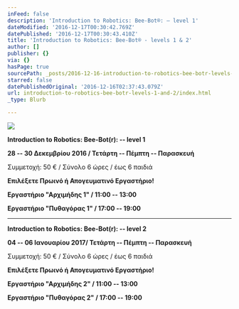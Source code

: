 ```yaml
---
inFeed: false
description: 'Introduction to Robotics: Bee-Bot®: – level 1'
dateModified: '2016-12-17T00:30:42.769Z'
datePublished: '2016-12-17T00:30:43.410Z'
title: 'Introduction to Robotics: Bee-Bot® - levels 1 & 2'
author: []
publisher: {}
via: {}
hasPage: true
sourcePath: _posts/2016-12-16-introduction-to-robotics-bee-botr-levels-1-and-2.md
starred: false
datePublishedOriginal: '2016-12-16T02:37:43.079Z'
url: introduction-to-robotics-bee-botr-levels-1-and-2/index.html
_type: Blurb

---
```

![](https://the-grid-user-content.s3-us-west-2.amazonaws.com/dec75032-4c69-42a7-9215-ab7a257105da.gif)

**Introduction to Robotics: Bee-Bot(r): -- level 1**

**28 -- 30 Δεκεμβρίου 2016 / Τετάρτη -- Πέμπτη -- Παρασκευή**

Συμμετοχή: 50 € / Σύνολο 6 ώρες / έως 6 παιδιά

**Επιλέξετε Πρωινό ή Απογευματινό Εργαστήριο!**

**Εργαστήριο "Αρχιμήδης 1" / 11:00 -- 13:00**

**Εργαστήριο "Πυθαγόρας 1" / 17:00 -- 19:00**

---

**Introduction to Robotics: Bee-Bot(r): -- level 2**

**04 -- 06 Ιανουαρίου 2017/ Τετάρτη -- Πέμπτη -- Παρασκευή**

Συμμετοχή: 50 € / Σύνολο 6 ώρες / έως 6 παιδιά

**Επιλέξετε Πρωινό ή Απογευματινό Εργαστήριο!**

**Εργαστήριο "Αρχιμήδης 2" / 11:00 -- 13:00**

**Εργαστήριο "Πυθαγόρας 2" / 17:00 -- 19:00**